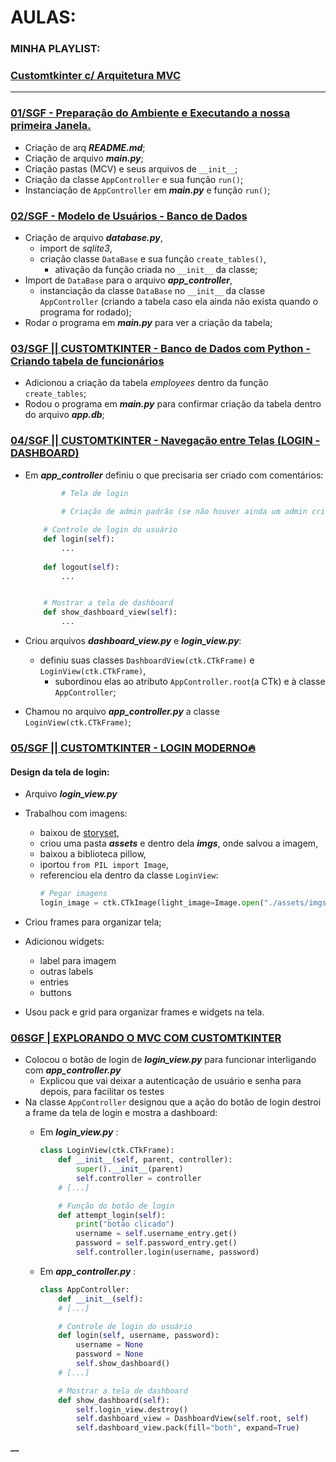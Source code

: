 # AULAS:

### MINHA PLAYLIST:
### [Customtkinter c/ Arquitetura MVC](https://www.youtube.com/playlist?list=PLemyHd_j0duAYSurKP2-SDf1v3eQCLiAZ)
---

### [01/SGF - Preparação do Ambiente e Executando a nossa primeira Janela.](https://www.youtube.com/watch?v=cj0qDJcH1s0)

- Criação de arq **_README.md_**;
- Criação de arquivo **_main.py_**;
- Criação pastas (MCV) e seus arquivos de `__init__`;
- Criação da classe `AppController` e sua função `run()`;
- Instanciação de `AppController` em **_main.py_** e função `run()`;

### [02/SGF - Modelo de Usuários - Banco de Dados](https://www.youtube.com/watch?v=GSk3vLjjM8w)

- Criação de arquivo **_database.py_**, 
    - import de _sqlite3_,
    - criação classe `DataBase` e sua função `create_tables()`,
        - ativação da função criada no `__init__` da classe;
- Import de `DataBase` para o arquivo **_app_controller_**,
    - instanciação da classe `DataBase` no `__init__` da classe `AppController` (criando a tabela caso ela ainda não exista quando o programa for rodado);
- Rodar o programa em **_main.py_** para ver a criação da tabela;

### [03/SGF || CUSTOMTKINTER - Banco de Dados com Python - Criando tabela de funcionários](https://youtu.be/XmEgkA5m_RE?si=B0AO_lXk3jz978mr)

- Adicionou a criação da tabela _employees_ dentro da função `create_tables`;
- Rodou o programa em **_main.py_** para confirmar criação da tabela dentro do arquivo **_app.db_**;

### [04/SGF || CUSTOMTKINTER - Navegação entre Telas (LOGIN - DASHBOARD)](https://youtu.be/j2wb4GYdSCc?si=bvrVEptCNDleUPXc)
- Em **_app_controller_** definiu o que precisaria ser criado com comentários:

    ``` python
            # Tela de login
            
            # Criação de admin padrão (se não houver ainda um admin criado)

        # Controle de login do usuário
        def login(self):
            ...
        
        def logout(self):
            ...


        # Mostrar a tela de dashboard
        def show_dashboard_view(self):
            ...
    ```

- Criou arquivos **_dashboard_view.py_** e **_login_view.py_**:
    - definiu suas classes `DashboardView(ctk.CTkFrame)` e `LoginView(ctk.CTkFrame)`,
        - subordinou elas ao atributo `AppController.root`(a CTk) e à classe `AppController`;

- Chamou no arquivo **_app_controller.py_** a classe `LoginView(ctk.CTkFrame)`;


### [05/SGF || CUSTOMTKINTER - LOGIN MODERNO🔥](https://youtu.be/S0ROkWXRYNY?si=yBiJIAldi7fCt-TA)
#### Design da tela de login:
- Arquivo **_login_view.py_**
- Trabalhou com imagens:
    - baixou de [storyset](https://storyset.com/),
    - criou uma pasta **_assets_** e dentro dela **_imgs_**, onde salvou a imagem,
    - baixou a biblioteca pillow,
    - iportou `from PIL import Image`,
    - referenciou ela dentro da classe `LoginView`:
        ```python
        # Pegar imagens
        login_image = ctk.CTkImage(light_image=Image.open("./assets/imgs/img-login.png"), dark_image=Image.open("./assets/imgs/img-login.png"), size=(350, 350))
        ```
- Criou frames para organizar tela;

- Adicionou widgets:
    - label para imagem
    - outras labels
    - entries
    - buttons

- Usou pack e grid para organizar frames e widgets na tela.



### [06SGF | EXPLORANDO O MVC COM CUSTOMTKINTER](https://youtu.be/XZ4dzcM1gcI?si=qlOhlvCbmVJvYLlJ)
- Colocou o botão de login de **_login_view.py_** para funcionar interligando com **_app_controller.py_**
    - Explicou que vai deixar a autenticação de usuário e senha para depois, para facilitar os testes
- Na classe `AppController` designou que a ação do botão de login destroi a frame da tela de login e mostra a dashboard:
    - Em **_login_view.py_** :
        ``` python
        class LoginView(ctk.CTkFrame):
            def __init__(self, parent, controller):
                super().__init__(parent)
                self.controller = controller
            # [...]
        
            # Função do botão de login
            def attempt_login(self):
                print("botão clicado")
                username = self.username_entry.get()
                password = self.password_entry.get()
                self.controller.login(username, password)
        ```

    - Em **_app_controller.py_** :
        ``` python
        class AppController:
            def __init__(self):
            # [...]
        
            # Controle de login do usuário
            def login(self, username, password):
                username = None
                password = None
                self.show_dashboard()
            # [...]

            # Mostrar a tela de dashboard
            def show_dashboard(self):
                self.login_view.destroy()
                self.dashboard_view = DashboardView(self.root, self)
                self.dashboard_view.pack(fill="both", expand=True)
        ```

**__**
### []()

### []()

### []()

### []()

### []()